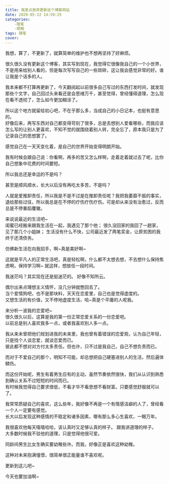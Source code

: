 ```yaml
---
title: 我差点放弃更新这个博客网站
date: 2020-05-22 14:59:25
categories:
    -随笔
    -感触
tags: 随笔
cover:
---
```

我想，算了，不更新了，就算简单的维护也不想再坚持了好麻烦。
<!-- more -->   

很久很久没有更新这个博客，其实写到现在，我觉得它很像我自己的一个小世界，不是用来给别人看的，但是每次写写自己的一些琐碎，这让我会感觉非常的好。谁让我是个话多的人。  

我本来都不打算再更新了，今天翻阅起以前很多自己写过的东西打发时间，就发现那些个文字，自己回过头来看还是会思绪万千，甚至觉得，曾经懂得道理，怎么现在看不透彻了，怎么如今更加糊涂了。  

所以这个地方就留给初心吧，不在乎那么多，当成自己的小日记本，也挺有意思的。  
好像后来，再写东西对自己都变得苛刻了很多，总是去想别人爱看哪些，而我应该怎么写的让别人更喜欢，不知不觉的就围绕着别人转，完全忘了，原本我只是为了记录自己的思想罢了。    

感觉自己在一天天变化着，是自己的世界开始变得明朗开始。      

我有时候会跟自己说：你看啊，再多的苦又怎么样啊，走着走着就过去了呢，比你自己想象中花费的时间要短。  

所以我总还是幸运的不是吗？  

甚至是顺风顺水，长大以后没有再吃太多苦，不是吗？    

人就是爱推卸责任，所以我是不是不过是在推卸责任呢？我把我萎靡不振的事实，退给那些过往，所以我总是在不停的疗伤疗伤疗伤。可是却从来没有治愈过，反而总是不停重蹈覆辙。      

来说说最近的生活吧~     
闺蜜已经搬来跟我生活在一起，我遇见了那个他；
很久没回家的我回了一趟家，见了那几个小姐妹；
生活没有什么不快，公司最近发了两笔奖金，让原贫困的我终于还清债务。  

仿佛新生活在向我招手，啊~真是美好啊~    

这就是平凡人的正常生活吧，真是轻松啊，什么都不太想去想，不去想什么保持焦虑啊，保持学习啊~  就这样，想放任一段时间。     

我迷茫吗？其实现在还是挺迷茫的。 好像不知所云。     

偶尔出来点理想主义情怀，没几分钟就憋回去了。    
当个爱情狗吧，也不是那块料，天天在恋爱里，自己也是觉得虚度的。  
又想生活的有价值，又不停地虚度生活，哈~真是个平庸的人呢我。     

来分析一波我的恋爱吧~   
很久很久以后，这算是我的第一份正常恋爱关系的一份恋爱吧。    
以前总是别人喜欢我多一点，或者我喜欢别人多一点。    

我从来未曾把他们规划进我的未来里，我也曾有着错误的恋爱观，认为自己年轻，只是找个人谈恋爱，就谈恋爱而已。    
彼此都不想对对方付太多责任。但也许，只不过是我自己，自己不想负责而已。  

而对于不爱自己的那个，明知不可能，却总想把自己硬塞进别人的生活，然后遍体鳞伤。  

而这份开始呢，男生有着男生应有的主动，虽然节奏依然很快，我们从认识到熟悉到确认关系不过短短的时间而已。  
有时候我觉得自己要求很低，不看才华不看思想不看财富。只要感觉舒服就可以了。  

我常常质疑自己的喜欢，这么些年，我好像不再是一个有情感洁癖的人了，曾经看一个人一定要有感觉。    
长大以后发现这种感情的不稳定和诸多因素，哪有那么多心生喜欢，一眼万年。  

我很喜欢他每天嘻嘻哈哈，该认真时又足够认真的样子。 跟我讲道理的样子。   
大多数时候我不驳他的道理，只是觉得他很可爱。    

同龄间男生比女生确实要幼稚些许。而我，好像正是喜欢这种幼稚。    

这种对未来抱满憧憬，很简单很正能量谁不喜欢呢。  

更新到这儿吧~       

今天也要加油啊~